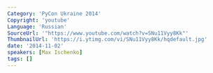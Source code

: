 ```yaml
---
Category: 'PyCon Ukraine 2014'
Copyright: 'youtube'
Language: 'Russian'
SourceUrl: '"https://www.youtube.com/watch?v=SNu11Vyy8Kk"'
ThumbnailUrl: 'https://i.ytimg.com/vi/SNu11Vyy8Kk/hqdefault.jpg'
date: '2014-11-02'
speakers: [Max Ischenko]
tags: []
---
```


